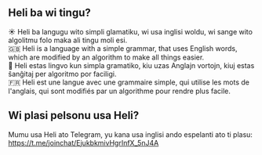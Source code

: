 ## Heli ba wi tingu?

:sunny: Heli ba langugu wito simpli glamatiku, wi usa inglisi woldu, wi sange wito algolitmu folo maka ali tingu moli esi.  
:gb: Heli is a language with a simple grammar, that uses English words, which are modified by an algorithm to make all things easier.  
:green_heart: Heli estas lingvo kun simpla gramatiko, kiu uzas Anglajn vortojn, kiuj estas ŝanĝitaj per algoritmo por faciligi.  
:fr: Heli est une langue avec une grammaire simple, qui utilise les mots de l'anglais, qui sont modifiés par un algorithme pour rendre plus facile.  

## Wi plasi pelsonu usa Heli?

Mumu usa Heli ato Telegram, yu kana usa inglisi ando espelanti ato ti plasu: https://t.me/joinchat/EjukbkmivHgrInfX_5nJ4A  
